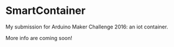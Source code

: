 # SmartContainer
My submission for Arduino Maker Challenge 2016: an iot container.

More info are coming soon!
